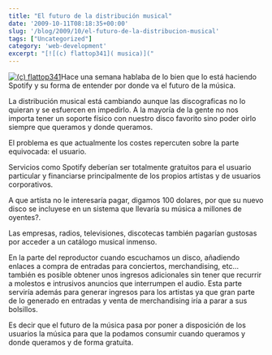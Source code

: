 ```yaml
---
title: "El futuro de la distribución musical"
date: '2009-10-11T08:18:35+00:00'
slug: '/blog/2009/10/el-futuro-de-la-distribucion-musical'
tags: ["Uncategorized"]
category: 'web-development'
excerpt: "[![(c) flattop341]( musica)]("
---
```

[![(c) flattop341](http://static.squarespace.com/static/5303797ae4b0c6ad9e43f072/5303ce80e4b0400995a883d6/5303cf29e4b0400995a88a82/1392758569470/musica.jpg?format=original "musica")](http://www.flickr.com/photos/flattop341/)Hace una semana hablaba de lo bien que lo está haciendo Spotify y su forma de entender por donde va el futuro de la música.

La distribución musical está cambiando aunque las discograficas no lo quieran y se esfuercen en impedirlo. A la mayoría de la gente no nos importa tener un soporte físico con nuestro disco favorito sino poder oirlo siempre que queramos y donde queramos.

El problema es que actualmente los costes repercuten sobre la parte equivocada: el usuario.

Servicios como Spotify deberían ser totalmente gratuitos para el usuario particular y financiarse principalmente de los propios artistas y de usuarios corporativos.

A que artísta no le interesaría pagar, digamos 100 dolares, por que su nuevo disco se incluyese en un sistema que llevaría su música a millones de oyentes?.

Las empresas, radios, televisiones, discotecas también pagarían gustosas por acceder a un catálogo musical inmenso.

En la parte del reproductor cuando escuchamos un disco, añadiendo enlaces a compra de entradas para conciertos, merchandising, etc... también es posible obtener unos ingresos adicionales sin tener que recurrir a molestos e intrusivos anuncios que interrumpen el audio.  Esta parte serviría además para generar ingresos para los artistas ya que gran parte de lo generado en entradas y venta de merchandising iría a parar a sus bolsillos.

Es decir que el futuro de la música pasa por poner a disposición de los usuarios la música para que la podamos consumir cuando queramos y donde queramos y de forma gratuita.

